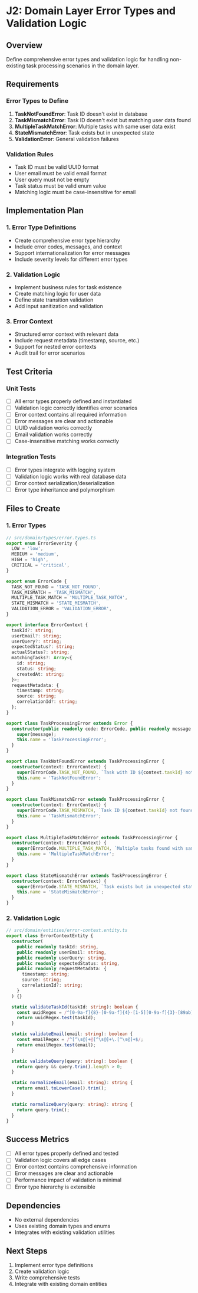 # J2: Domain Layer Error Types and Validation Logic

## Overview

Define comprehensive error types and validation logic for handling non-existing task processing scenarios in the domain layer.

## Requirements

### Error Types to Define

1. **TaskNotFoundError**: Task ID doesn't exist in database
2. **TaskMismatchError**: Task ID doesn't exist but matching user data found
3. **MultipleTaskMatchError**: Multiple tasks with same user data exist
4. **StateMismatchError**: Task exists but in unexpected state
5. **ValidationError**: General validation failures

### Validation Rules

- Task ID must be valid UUID format
- User email must be valid email format
- User query must not be empty
- Task status must be valid enum value
- Matching logic must be case-insensitive for email

## Implementation Plan

### 1. Error Type Definitions

- Create comprehensive error type hierarchy
- Include error codes, messages, and context
- Support internationalization for error messages
- Include severity levels for different error types

### 2. Validation Logic

- Implement business rules for task existence
- Create matching logic for user data
- Define state transition validation
- Add input sanitization and validation

### 3. Error Context

- Structured error context with relevant data
- Include request metadata (timestamp, source, etc.)
- Support for nested error contexts
- Audit trail for error scenarios

## Test Criteria

### Unit Tests

- [ ] All error types properly defined and instantiated
- [ ] Validation logic correctly identifies error scenarios
- [ ] Error context contains all required information
- [ ] Error messages are clear and actionable
- [ ] UUID validation works correctly
- [ ] Email validation works correctly
- [ ] Case-insensitive matching works correctly

### Integration Tests

- [ ] Error types integrate with logging system
- [ ] Validation logic works with real database data
- [ ] Error context serialization/deserialization
- [ ] Error type inheritance and polymorphism

## Files to Create

### 1. Error Types

```typescript
// src/domain/types/error.types.ts
export enum ErrorSeverity {
  LOW = 'low',
  MEDIUM = 'medium',
  HIGH = 'high',
  CRITICAL = 'critical',
}

export enum ErrorCode {
  TASK_NOT_FOUND = 'TASK_NOT_FOUND',
  TASK_MISMATCH = 'TASK_MISMATCH',
  MULTIPLE_TASK_MATCH = 'MULTIPLE_TASK_MATCH',
  STATE_MISMATCH = 'STATE_MISMATCH',
  VALIDATION_ERROR = 'VALIDATION_ERROR',
}

export interface ErrorContext {
  taskId?: string;
  userEmail?: string;
  userQuery?: string;
  expectedStatus?: string;
  actualStatus?: string;
  matchingTasks?: Array<{
    id: string;
    status: string;
    createdAt: string;
  }>;
  requestMetadata: {
    timestamp: string;
    source: string;
    correlationId?: string;
  };
}

export class TaskProcessingError extends Error {
  constructor(public readonly code: ErrorCode, public readonly message: string, public readonly severity: ErrorSeverity, public readonly context: ErrorContext) {
    super(message);
    this.name = 'TaskProcessingError';
  }
}

export class TaskNotFoundError extends TaskProcessingError {
  constructor(context: ErrorContext) {
    super(ErrorCode.TASK_NOT_FOUND, `Task with ID ${context.taskId} not found`, ErrorSeverity.MEDIUM, context);
    this.name = 'TaskNotFoundError';
  }
}

export class TaskMismatchError extends TaskProcessingError {
  constructor(context: ErrorContext) {
    super(ErrorCode.TASK_MISMATCH, `Task ID ${context.taskId} not found, but found matching task with same user data`, ErrorSeverity.HIGH, context);
    this.name = 'TaskMismatchError';
  }
}

export class MultipleTaskMatchError extends TaskProcessingError {
  constructor(context: ErrorContext) {
    super(ErrorCode.MULTIPLE_TASK_MATCH, `Multiple tasks found with same user data`, ErrorSeverity.HIGH, context);
    this.name = 'MultipleTaskMatchError';
  }
}

export class StateMismatchError extends TaskProcessingError {
  constructor(context: ErrorContext) {
    super(ErrorCode.STATE_MISMATCH, `Task exists but in unexpected state. Expected: ${context.expectedStatus}, Actual: ${context.actualStatus}`, ErrorSeverity.MEDIUM, context);
    this.name = 'StateMismatchError';
  }
}
```

### 2. Validation Logic

```typescript
// src/domain/entities/error-context.entity.ts
export class ErrorContextEntity {
  constructor(
    public readonly taskId: string,
    public readonly userEmail: string,
    public readonly userQuery: string,
    public readonly expectedStatus: string,
    public readonly requestMetadata: {
      timestamp: string;
      source: string;
      correlationId?: string;
    }
  ) {}

  static validateTaskId(taskId: string): boolean {
    const uuidRegex = /^[0-9a-f]{8}-[0-9a-f]{4}-[1-5][0-9a-f]{3}-[89ab][0-9a-f]{3}-[0-9a-f]{12}$/i;
    return uuidRegex.test(taskId);
  }

  static validateEmail(email: string): boolean {
    const emailRegex = /^[^\s@]+@[^\s@]+\.[^\s@]+$/;
    return emailRegex.test(email);
  }

  static validateQuery(query: string): boolean {
    return query && query.trim().length > 0;
  }

  static normalizeEmail(email: string): string {
    return email.toLowerCase().trim();
  }

  static normalizeQuery(query: string): string {
    return query.trim();
  }
}
```

## Success Metrics

- [ ] All error types properly defined and tested
- [ ] Validation logic covers all edge cases
- [ ] Error context contains comprehensive information
- [ ] Error messages are clear and actionable
- [ ] Performance impact of validation is minimal
- [ ] Error type hierarchy is extensible

## Dependencies

- No external dependencies
- Uses existing domain types and enums
- Integrates with existing validation utilities

## Next Steps

1. Implement error type definitions
2. Create validation logic
3. Write comprehensive tests
4. Integrate with existing domain entities
